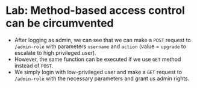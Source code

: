 # Lab: Method-based access control can be circumvented

- After logging as admin, we can see that we can make a `POST` request to `/admin-role` with parameters `username` and `action` (value = `upgrade` to escalate to high privileged user).
- However, the same function can be executed if we use `GET` method instead of `POST`.
- We simply login with low-privileged user and make a `GET` request to `/admin-role` with the necessary parameters and grant us admin rights.
